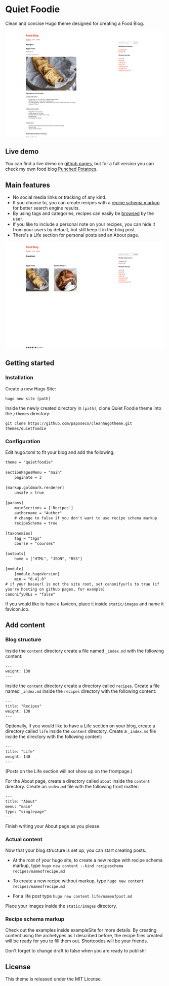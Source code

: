 # Quiet Foodie

Clean and concise Hugo theme designed for creating a Food Blog. 

![screenshot](images/screenshot.png)

## Live demo

You can find a live demo on [github pages](https://paposeco.github.io/cleanhugotheme/), but for a full version you can check my own food blog [Punched Potatoes](https://punchedpotatoes.com).

## Main features

- No social media links or tracking of any kind. 
- If you choose to, you can create recipes with a [recipe schema markup](https://schema.org/Recipe) for better search engine results.
- By using tags and categories, recipes can easily be [browsed](https://www.punchedpotatoes.com/tags/special-occasion/) by the user.
- If you like to include a personal note on your recipes, you can hide it from your users by default, but still keep it in the blog post. 
- There's a Life section for personal posts and an About page.

![screenshot2](images/screenshot2.png)

## Getting started

### Installation

Create a new Hugo Site:

    hugo new site [path]

Inside the newly created directory in `[path]`, clone Quiet Foodie theme into the `/themes` directory:

    git clone https://github.com/paposeco/cleanhugotheme.git themes/quietfoodie

### Configuration

Edit hugo.toml to fit your blog and add the following:

    theme = "quietfoodie"
    
    sectionPagesMenu = "main"
        paginate = 3

    [markup.goldmark.renderer]
        unsafe = true

    [params]
        mainSections = ['Recipes']
        authorname = "Author"
        # change to false if you don't want to use recipe schema markup
        recipeSchema = true

    [taxonomies]
        tag = "tags"
        course = "courses"

    [outputs]
        home = ["HTML", "JSON", "RSS"]

    [module]
        [module.hugoVersion]
        min = "0.41.0"
    # if your baseurl is not the site root, set canonifyurls to true (if you're hosting on github pages, for example)
    canonifyURLs = "false"

If you would like to have a favicon, place it inside `static/images` and name it favicon.ico.

## Add content

### Blog structure

Inside the `content` directory create a file named `_index.md` with the following content:

    ---
    weight: 130
    --- 

Inside the `content` directory create a directory called `recipes`. Create a file named `_index.md` inside the `recipes` directory with the following content:

    ---
    title: "Recipes"
    weight: 130
    ---

Optionally, if you would like to have a Life section on your blog, create a directory called `life` inside the `content` directory. Create a `_index.md` file inside the directory with the following content: 

    ---
    title: "Life"
    weight: 140
    ---

(Posts on the Life section will not show up on the frontpage.)

For the About page, create a directory called `about` inside the `content` directory. Create an `index.md` file with the following front matter:

    ---
    title: "About"
    menu: "main"
    type: "singlepage"
    ---

Finish writing your About page as you please.

### Actual content

Now that your blog structure is set up, you can start creating posts. 
- At the root of your hugo site, to create a new recipe with recipe schema markup, type `hugo new content --kind recipeschema recipes/nameofrecipe.md`
  
- To create a new recipe without markup, type `hugo new content recipes/nameofrecipe.md`
  
- For a life post type `hugo new content life/nameofpost.md`
  
Place your images inside the `static/images` directory.

### Recipe schema markup

Check out the examples inside exampleSite for more details. By creating content using the archetypes as I described before, the recipe files created will be ready for you to fill them out. Shortcodes will be your friends.

 Don't forget to change draft to false when you are ready to publish!

## License

This theme is released under the MIT License.

